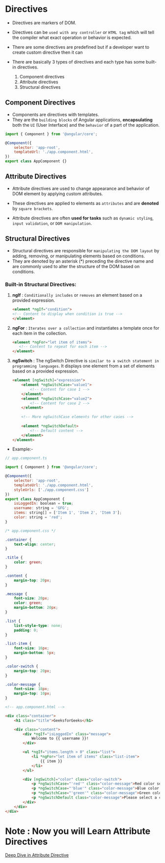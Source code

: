 # Directives

- Directives are markers of DOM.
- Directives can be `used with any controller` or `HTML tag` which will tell the compiler what exact operation or behavior is expected.

- There are some directives are predefined but if a developer want to create custom directive then it can 

- There are basically 3 types of directives and each type has some built-in directives.
    1. Component directives
    2. Attribute directives
    3. Structural directives

## Component Directives

- Components are directives with templates.
- They are the `building blocks` of Angular applications, **encapsulating** both the `UI` (User Interface) and the `behavior` of a part of the application.

```js
import { Component } from '@angular/core';

@Component({
    selector: 'app-root',
    templateUrl: './app.component.html',
})
export class AppComponent {}
```

## Attribute Directives 

- Attribute directives are used to change appearance and behavior of DOM element by applying custom attributes.

- These directives are applied to elements as `attributes` and are **denoted** by `square brackets`.

- Attribute directives are often **used for tasks** such as `dynamic styling`, `input validation`, or `DOM manipulation`.

## Structural Directives

- Structural directives are responsible for `manipulating the DOM layout` by adding, removing, or manipulating elements based on conditions.
- They are denoted by an asterisk (*) preceding the directive name and are commonly used to alter the structure of the DOM based on conditions.

### Built-in Structural Directives:
1. **ngIf** : `Conditionally includes` or `removes` an element based on a provided expression.

    ```html
    <element *ngIf="condition">
    <!-- Content to display when condition is true -->
    </element>
    ```
2. **ngFor** : `Iterates over a collection` and instantiates a template once for each item in the collection.
    ```html
    <element *ngFor="let item of items">
       <!-- Content to repeat for each item -->
    </element>
    ```

3. **ngSwitch** : The ngSwitch Directive is `similar to a switch statement in programming languages`. It displays one element from a set of elements based on a provided expression.

    ```html
    <element [ngSwitch]="expression">
        <element *ngSwitchCase="value1"> 
            <!-- Content for case 1 -->
        </element>
        <element *ngSwitchCase="value2"> 
            <!-- Content for case 2 -->
        </element>
        
        <!-- More ngSwitchCase elements for other cases -->
        
        <element *ngSwitchDefault> 
            <!-- Default content -->
        </element>
    </element>
    ```

- Example:- 

```js
// app.component.ts

import { Component } from '@angular/core';

@Component({
    selector: 'app-root',
    templateUrl: './app.component.html',
    styleUrls: ['./app.component.css']
})
export class AppComponent {
    isLoggedIn: boolean = true;
    username: string = 'GFG';
    items: string[] = ['Item 1', 'Item 2', 'Item 3'];
    color: string = 'red';
}
```
```css
/* app.component.css */

.container {
    text-align: center;
}

.title {
    color: green;
}

.content {
    margin-top: 20px;
}

.message {
    font-size: 20px;
    color: green;
    margin-bottom: 20px;
}

.list {
    list-style-type: none;
    padding: 0;
}

.list-item {
    font-size: 16px;
    margin-bottom: 5px;
}

.color-switch {
    margin-top: 20px;
}

.color-message {
    font-size: 18px;
    margin-top: 10px;
}
```
```html
<!-- app.component.html -->

<div class="container">
    <h1 class="title">GeeksforGeeks</h1>

    <div class="content">
        <div *ngIf="isLoggedIn" class="message">
            Welcome to {{ username }}!
        </div>

        <ul *ngIf="items.length > 0" class="list">
            <li *ngFor="let item of items" class="list-item">
                {{ item }}
            </li>
        </ul>

        <div [ngSwitch]="color" class="color-switch">
            <p *ngSwitchCase="'red'" class="color-message">Red color selected</p>
            <p *ngSwitchCase="'blue'" class="color-message">Blue color selected</p>
            <p *ngSwitchCase="'green'" class="color-message">Green color selected</p>
            <p *ngSwitchDefault class="color-message">Please select a color</p>
        </div>
    </div>
</div>
```

# Note : Now you will Learn Attribute Directives

[Deep Dive in Attribute Directive](./Attribute.md)
